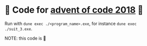 # :christmas_tree: Code for [advent of code 2018](https://adventofcode.com/2018) :santa:

Run with `dune exec ./<program_name>.exe`, for instance `dune exec ./suit_3.exe`.

NOTE: this code is :shit:
